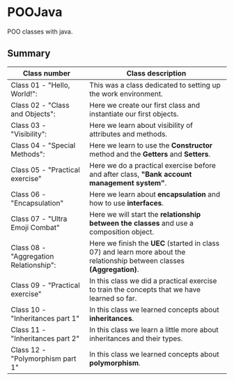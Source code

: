 # POOJava
 POO classes with java.
 
 ## Summary
 Class number | Class description
 ---|---
  Class 01 - "Hello, World!": | This was a class dedicated to setting up the work environment.
  Class 02 - "Class and Objects": | Here we create our first class and instantiate our first objects.
  Class 03 - "Visibility": | Here we learn about visibility of attributes and methods.
  Class 04 - "Special Methods": | Here we learn to use the **Constructor** method and the **Getters** and **Setters**.
  Class 05 - "Practical exercise" | Here we do a practical exercise before and after class, **"Bank account management system"**.
  Class 06 - "Encapsulation" | Here we learn about **encapsulation** and how to use **interfaces**.
  Class 07 - "Ultra Emoji Combat" | Here we will start the **relationship between the classes** and use a composition object.
  Class 08 - "Aggregation Relationship": | Here we finish the **UEC** (started in class 07) and learn more about the relationship between classes **(Aggregation)**.
  Class 09 - "Practical exercise" | In this class we did a practical exercise to train the concepts that we have learned so far.
  Class 10 - "Inheritances part 1" | In this class we learned concepts about **inheritances**.
  Class 11 - "Inheritances part 2" | In this class we learn a little more about inheritances and their types.
  Class 12 - "Polymorphism part 1" | In this class we learned concepts about **polymorphism**.

 
